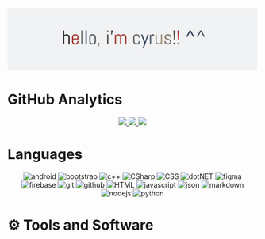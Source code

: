 ### ![Hello](/header.png)

#  GitHub Analytics

<div align="center">
<a href="https://github.com/jancyrusm">
  <img height="110em" src="https://github-readme-stats.vercel.app/api/top-langs/?username=jancyrusm&hide_border=true&include_all_commits=false&count_private=false&layout=compact&hide=hlsl,shaderlab&theme=graywhite"/>
  <img height="110em" src="https://github-readme-stats.vercel.app/api?username=jancyrusm&hide_border=true&include_all_commits=false&count_private=false&theme=graywhite&show_icons=true"/>
  <img height="110em" src="https://github-readme-streak-stats.herokuapp.com/?user=jancyrusm&hide_border=true&theme=graywhite"/>
</a>
</div>

# Languages

<div align="center">

![android][android]
![bootstrap][bootstrap]
![c++][cpp]
![CSharp][CSharp]
![CSS][CSS]
![dotNET][dotNET]
![figma][figma]
![firebase][firebase]
![git][git]
![github][github]
![HTML][HTML]
![javascript][javascript]
![json][json]
![markdown][markdown]
![nodejs][nodejs]
![python][python]

[android]: https://ziadoua.github.io/m3-Markdown-Badges/badges/Android/android1.svg
[bootstrap]: https://ziadoua.github.io/m3-Markdown-Badges/badges/Bootstrap/bootstrap1.svg
[cpp]: https://ziadoua.github.io/m3-Markdown-Badges/badges/C++/c++1.svg
[CSharp]: https://ziadoua.github.io/m3-Markdown-Badges/badges/CSharp/csharp1.svg
[CSS]: https://ziadoua.github.io/m3-Markdown-Badges/badges/CSS/css1.svg
[dotNET]: https://ziadoua.github.io/m3-Markdown-Badges/badges/dotNET/dotnet1.svg
[figma]: https://ziadoua.github.io/m3-Markdown-Badges/badges/Figma/figma1.svg
[firebase]: https://ziadoua.github.io/m3-Markdown-Badges/badges/Firebase/firebase1.svg
[git]: https://ziadoua.github.io/m3-Markdown-Badges/badges/Git/git1.svg
[github]: https://ziadoua.github.io/m3-Markdown-Badges/badges/Github/github1.svg
[HTML]: https://ziadoua.github.io/m3-Markdown-Badges/badges/HTML/html1.svg
[javascript]: https://ziadoua.github.io/m3-Markdown-Badges/badges/Javascript/javascript1.svg
[json]: https://ziadoua.github.io/m3-Markdown-Badges/badges/JSON/json1.svg
[markdown]: https://ziadoua.github.io/m3-Markdown-Badges/badges/Markdown/markdown1.svg
[nodejs]: https://ziadoua.github.io/m3-Markdown-Badges/badges/NodeJS/nodejs1.svg
[python]: https://ziadoua.github.io/m3-Markdown-Badges/badges/Python/python1.svg

</div>


# ⚙️ Tools and Software
